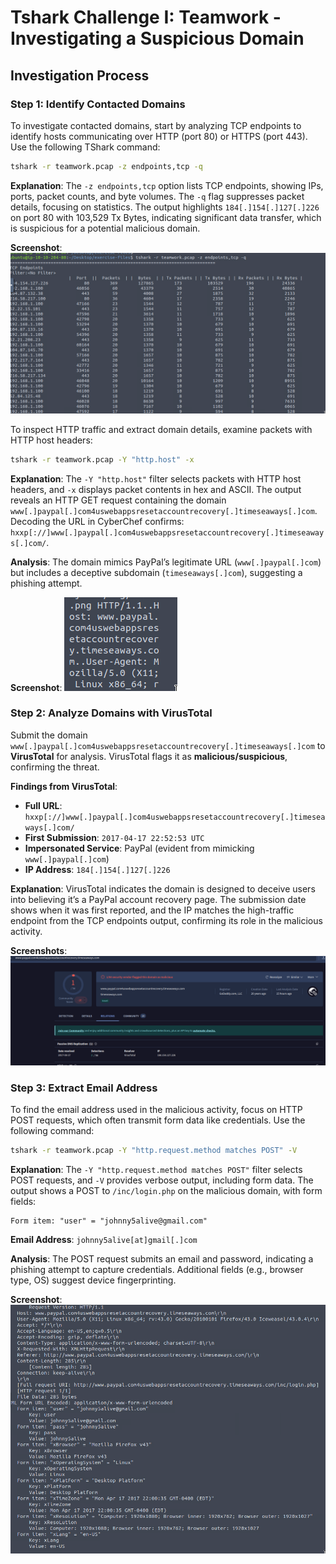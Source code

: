 

# Tshark Challenge I: Teamwork - Investigating a Suspicious Domain

## Investigation Process

### Step 1: Identify Contacted Domains

To investigate contacted domains, start by analyzing TCP endpoints to identify hosts communicating over HTTP (port 80) or HTTPS (port 443). Use the following TShark command:

```bash
tshark -r teamwork.pcap -z endpoints,tcp -q
```

**Explanation**: The `-z endpoints,tcp` option lists TCP endpoints, showing IPs, ports, packet counts, and byte volumes. The `-q` flag suppresses packet details, focusing on statistics. The output highlights `184[.]154[.]127[.]226` on port 80 with 103,529 Tx Bytes, indicating significant data transfer, which is suspicious for a potential malicious domain.

**Screenshot**:
![TCP Endpoints Output](./screenshots/tcp_endpoints.png)

To inspect HTTP traffic and extract domain details, examine packets with HTTP host headers:

```bash
tshark -r teamwork.pcap -Y "http.host" -x
```

**Explanation**: The `-Y "http.host"` filter selects packets with HTTP host headers, and `-x` displays packet contents in hex and ASCII. The output reveals an HTTP GET request containing the domain `www[.]paypal[.]com4uswebappsresetaccountrecovery[.]timeseaways[.]com`. Decoding the URL in CyberChef confirms: `hxxp[://]www[.]paypal[.]com4uswebappsresetaccountrecovery[.]timeseaways[.]com/`.

**Analysis**: The domain mimics PayPal’s legitimate URL (`www[.]paypal[.]com`) but includes a deceptive subdomain (`timeseaways[.]com`), suggesting a phishing attempt.

**Screenshot**:
![HTTP Packet Hex Output](./screenshots/http_packet_hex.png)

### Step 2: Analyze Domains with VirusTotal

Submit the domain `www[.]paypal[.]com4uswebappsresetaccountrecovery[.]timeseaways[.]com` to **VirusTotal** for analysis. VirusTotal flags it as **malicious/suspicious**, confirming the threat.

**Findings from VirusTotal**:
- **Full URL**: `hxxp[://]www[.]paypal[.]com4uswebappsresetaccountrecovery[.]timeseaways[.]com/`
- **First Submission**: `2017-04-17 22:52:53 UTC`
- **Impersonated Service**: PayPal (evident from mimicking `www[.]paypal[.]com`)
- **IP Address**: `184[.]154[.]127[.]226`

**Explanation**: VirusTotal indicates the domain is designed to deceive users into believing it’s a PayPal account recovery page. The submission date shows when it was first reported, and the IP matches the high-traffic endpoint from the TCP endpoints output, confirming its role in the malicious activity.

**Screenshots**:
![VirusTotal URL Analysis](./screenshots/vt_url_analysis.png)

### Step 3: Extract Email Address

To find the email address used in the malicious activity, focus on HTTP POST requests, which often transmit form data like credentials. Use the following command:

```bash
tshark -r teamwork.pcap -Y "http.request.method matches POST" -V
```

**Explanation**: The `-Y "http.request.method matches POST"` filter selects POST requests, and `-V` provides verbose output, including form data. The output shows a POST to `/inc/login.php` on the malicious domain, with form fields:

```
Form item: "user" = "johnny5alive@gmail.com"
```

**Email Address**: `johnny5alive[at]gmail[.]com`

**Analysis**: The POST request submits an email and password, indicating a phishing attempt to capture credentials. Additional fields (e.g., browser type, OS) suggest device fingerprinting.

**Screenshot**:
![HTTP POST Form Data](./screenshots/http_post_form.png)

